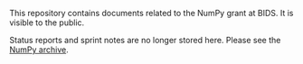 This repository contains documents related to the NumPy grant at BIDS.  It is
visible to the public.

Status reports and sprint notes are no longer stored here.  Please see the [NumPy archive](https://github.com/numpy/archive).
